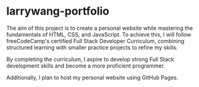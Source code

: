 # larrywang-portfolio

The aim of this project is to create a personal website while mastering the fundamentals of HTML, CSS, and JavaScript. To achieve this, I will follow freeCodeCamp's certified Full Stack Developer Curriculum, combining structured learning with smaller practice projects to refine my skills.

By completing the curriculum, I aspire to develop strong Full Stack development skills and become a more proficient programmer.

Additionally, I plan to host my personal website using GitHub Pages.  
